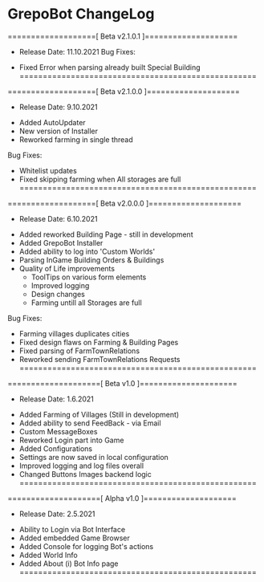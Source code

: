 # GrepoBot ChangeLog

===================[ Beta v2.1.0.1 ]====================
+ Release Date: 11.10.2021
Bug Fixes:
- Fixed Error when parsing already built Special Building
===================================================


===================[ Beta v2.1.0.0 ]====================
+ Release Date: 9.10.2021
* Added AutoUpdater
* New version of Installer
* Reworked farming in single thread

Bug Fixes:
- Whitelist updates
- Fixed skipping farming when All storages are full
===================================================


===================[ Beta v2.0.0.0 ]====================
+ Release Date: 6.10.2021
* Added reworked Building Page - still in development
* Added GrepoBot Installer
* Added ability to log into 'Custom Worlds'
* Parsing InGame Building Orders & Buildings 
* Quality of Life improvements
	* ToolTips on various form elements
	* Improved logging
	* Design changes
	* Farming untill all Storages are full

Bug Fixes:
- Farming villages duplicates cities
- Fixed design flaws on Farming & Building Pages
- Fixed parsing of FarmTownRelations 
- Reworked sending FarmTownRelations Requests
===================================================


====================[ Beta v1.0 ]=====================
+ Release Date: 1.6.2021
* Added Farming of Villages (Still in development)
* Added ability to send FeedBack - via Email
* Custom MessageBoxes
* Reworked Login part into Game
* Added Configurations
* Settings are now saved in local configuration
* Improved logging and log files overall
* Changed Buttons Images backend logic
===================================================


====================[ Alpha v1.0 ]====================
+ Release Date: 2.5.2021
* Ability to Login via Bot Interface
* Added embedded Game Browser
* Added Console for logging Bot's actions
* Added World Info
* Added About (i) Bot Info page
===================================================